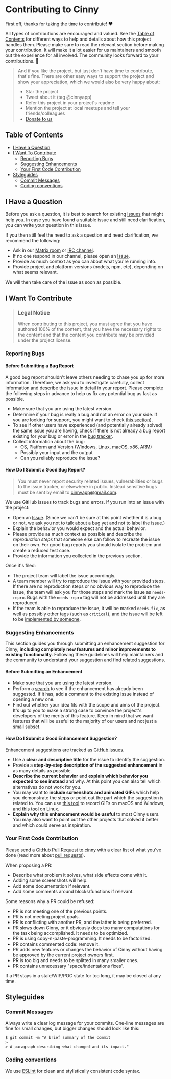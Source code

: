 <!-- omit in toc -->
# Contributing to Cinny

First off, thanks for taking the time to contribute! ❤️

All types of contributions are encouraged and valued. See the [Table of Contents](#table-of-contents) for different ways to help and details about how this project handles them. Please make sure to read the relevant section before making your contribution. It will make it a lot easier for us maintainers and smooth out the experience for all involved. The community looks forward to your contributions. 🎉

> And if you like the project, but just don't have time to contribute, that's fine. There are other easy ways to support the project and show your appreciation, which we would also be very happy about:
> - Star the project
> - Tweet about it (tag @cinnyapp)
> - Refer this project in your project's readme
> - Mention the project at local meetups and tell your friends/colleagues
> - [Donate to us](https://liberapay.com/ajbura/donate)

<!-- omit in toc -->
## Table of Contents

- [I Have a Question](#i-have-a-question)
- [I Want To Contribute](#i-want-to-contribute)
  - [Reporting Bugs](#reporting-bugs)
  - [Suggesting Enhancements](#suggesting-enhancements)
  - [Your First Code Contribution](#your-first-code-contribution)
- [Styleguides](#styleguides)
  - [Commit Messages](#commit-messages)
  - [Coding conventions](#coding-conventions)

## I Have a Question

Before you ask a question, it is best to search for existing [Issues](https://github.com/ajbura/cinny/issues) that might help you. In case you have found a suitable issue and still need clarification, you can write your question in this issue.

If you then still feel the need to ask a question and need clarification, we recommend the following:

- Ask in our [Matrix room](https://matrix.to/#/#cinny:matrix.org) or [IRC channel](https://web.libera.chat/?channel=#cinny).
- If no one respond in our channel, please open an [Issue](https://github.com/ajbura/cinny/issues/new).
- Provide as much context as you can about what you're running into.
- Provide project and platform versions (nodejs, npm, etc), depending on what seems relevant.

We will then take care of the issue as soon as possible.


## I Want To Contribute

> ### Legal Notice <!-- omit in toc -->
> When contributing to this project, you must agree that you have authored 100% of the content, that you have the necessary rights to the content and that the content you contribute may be provided under the project license.

### Reporting Bugs

<!-- omit in toc -->
#### Before Submitting a Bug Report

A good bug report shouldn't leave others needing to chase you up for more information. Therefore, we ask you to investigate carefully, collect information and describe the issue in detail in your report. Please complete the following steps in advance to help us fix any potential bug as fast as possible.

- Make sure that you are using the latest version.
- Determine if your bug is really a bug and not an error on your side. If you are looking for support, you might want to check [this section](#i-have-a-question)).
- To see if other users have experienced (and potentially already solved) the same issue you are having, check if there is not already a bug report existing for your bug or error in the [bug tracker](https://github.com/ajbura/cinny/issues?q=label%3Abug).
- Collect information about the bug:
  - OS, Platform and Version (Windows, Linux, macOS, x86, ARM)
  - Possibly your input and the output
  - Can you reliably reproduce the issue?

<!-- omit in toc -->
#### How Do I Submit a Good Bug Report?

> You must never report security related issues, vulnerabilities or bugs to the issue tracker, or elsewhere in public. Instead sensitive bugs must be sent by email to <cinnyapp@gmail.com>.

We use GitHub issues to track bugs and errors. If you run into an issue with the project:

- Open an [Issue](https://github.com/ajbura/cinny/issues/new). (Since we can't be sure at this point whether it is a bug or not, we ask you not to talk about a bug yet and not to label the issue.)
- Explain the behavior you would expect and the actual behavior.
- Please provide as much context as possible and describe the *reproduction steps* that someone else can follow to recreate the issue on their own. For good bug reports you should isolate the problem and create a reduced test case.
- Provide the information you collected in the previous section.

Once it's filed:

- The project team will label the issue accordingly.
- A team member will try to reproduce the issue with your provided steps. If there are no reproduction steps or no obvious way to reproduce the issue, the team will ask you for those steps and mark the issue as `needs-repro`. Bugs with the `needs-repro` tag will not be addressed until they are reproduced.
- If the team is able to reproduce the issue, it will be marked `needs-fix`, as well as possibly other tags (such as `critical`), and the issue will be left to be [implemented by someone](#your-first-code-contribution).


### Suggesting Enhancements

This section guides you through submitting an enhancement suggestion for Cinny, **including completely new features and minor improvements to existing functionality**. Following these guidelines will help maintainers and the community to understand your suggestion and find related suggestions.

<!-- omit in toc -->
#### Before Submitting an Enhancement

- Make sure that you are using the latest version.
- Perform a [search](https://github.com/ajbura/cinny/issues) to see if the enhancement has already been suggested. If it has, add a comment to the existing issue instead of opening a new one.
- Find out whether your idea fits with the scope and aims of the project. It's up to you to make a strong case to convince the project's developers of the merits of this feature. Keep in mind that we want features that will be useful to the majority of our users and not just a small subset.

<!-- omit in toc -->
#### How Do I Submit a Good Enhancement Suggestion?

Enhancement suggestions are tracked as [GitHub issues](https://github.com/ajbura/cinny/issues).

- Use a **clear and descriptive title** for the issue to identify the suggestion.
- Provide a **step-by-step description of the suggested enhancement** in as many details as possible.
- **Describe the current behavior** and **explain which behavior you expected to see instead** and why. At this point you can also tell which alternatives do not work for you.
- You may want to **include screenshots and animated GIFs** which help you demonstrate the steps or point out the part which the suggestion is related to. You can use [this tool](https://www.cockos.com/licecap/) to record GIFs on macOS and Windows, and [this tool](https://github.com/colinkeenan/silentcast) on Linux.
- **Explain why this enhancement would be useful** to most Cinny users. You may also want to point out the other projects that solved it better and which could serve as inspiration.

### Your First Code Contribution
Please send a [GitHub Pull Request to cinny](https://github.com/ajbura/cinny/pull/new/master) with a clear list of what you've done (read more about [pull requests](http://help.github.com/pull-requests/)).

When proposing a PR:

- Describe what problem it solves, what side effects come with it.
- Adding some screenshots will help.
- Add some documentation if relevant.
- Add some comments around blocks/functions if relevant.

Some reasons why a PR could be refused:

- PR is not meeting one of the previous points.
- PR is not meeting project goals.
- PR is conflicting with another PR, and the latter is being preferred.
- PR slows down Cinny, or it obviously does too many
  computations for the task being accomplished. It needs to be optimized.
- PR is using copy-n-paste-programming. It needs to be factorized.
- PR contains commented code: remove it.
- PR adds new features or changes the behavior of Cinny without
  having be approved by the current project owners first.
- PR is too big and needs to be splitted in many smaller ones.
- PR contains unnecessary "space/indentations fixes".

If a PR stays in a stale/WIP/POC state for too long, it may be closed
at any time.


## Styleguides
### Commit Messages
Always write a clear log message for your commits. One-line messages are fine for small changes, but bigger changes should look like this:

    $ git commit -m "A brief summary of the commit
    > 
    > A paragraph describing what changed and its impact."

### Coding conventions
We use [ESLint](https://eslint.org/) for clean and stylistically consistent code syntax.